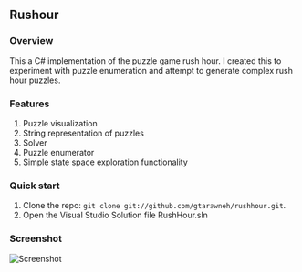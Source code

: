 ## Rushour

### Overview

This a C# implementation of the puzzle game rush hour. I created this to experiment with puzzle enumeration and attempt to generate complex rush hour puzzles.

### Features

1. Puzzle visualization
2. String representation of puzzles
3. Solver
4. Puzzle enumerator
5. Simple state space exploration functionality

### Quick start

1. Clone the repo: `git clone git://github.com/gtarawneh/rushhour.git`. 
2. Open the Visual Studio Solution file RushHour.sln

### Screenshot

![Screenshot](https://raw.github.com/gtarawneh/rushhour/blob/master/screenshots/screenshot1.png "GUI")